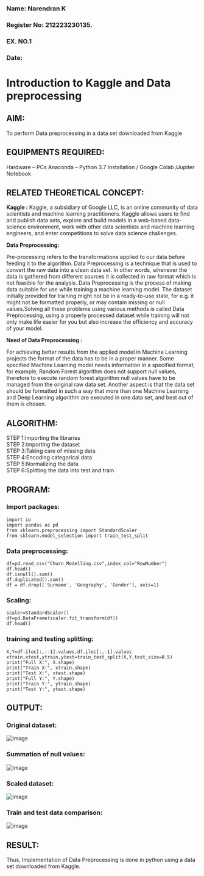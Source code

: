 <H3>Name: Narendran K</H3>
<H3>Register No: 212223230135.</H3>
<H3>EX. NO.1</H3>
<H3>Date: </H3>
<H1> Introduction to Kaggle and Data preprocessing</H1>

## AIM:

To perform Data preprocessing in a data set downloaded from Kaggle

## EQUIPMENTS REQUIRED:
Hardware – PCs
Anaconda – Python 3.7 Installation / Google Colab /Jupiter Notebook

## RELATED THEORETICAL CONCEPT:

**Kaggle :**
Kaggle, a subsidiary of Google LLC, is an online community of data scientists and machine learning practitioners. Kaggle allows users to find and publish data sets, explore and build models in a web-based data-science environment, work with other data scientists and machine learning engineers, and enter competitions to solve data science challenges.

**Data Preprocessing:**

Pre-processing refers to the transformations applied to our data before feeding it to the algorithm. Data Preprocessing is a technique that is used to convert the raw data into a clean data set. In other words, whenever the data is gathered from different sources it is collected in raw format which is not feasible for the analysis.
Data Preprocessing is the process of making data suitable for use while training a machine learning model. The dataset initially provided for training might not be in a ready-to-use state, for e.g. it might not be formatted properly, or may contain missing or null values.Solving all these problems using various methods is called Data Preprocessing, using a properly processed dataset while training will not only make life easier for you but also increase the efficiency and accuracy of your model.

**Need of Data Preprocessing :**

For achieving better results from the applied model in Machine Learning projects the format of the data has to be in a proper manner. Some specified Machine Learning model needs information in a specified format, for example, Random Forest algorithm does not support null values, therefore to execute random forest algorithm null values have to be managed from the original raw data set.
Another aspect is that the data set should be formatted in such a way that more than one Machine Learning and Deep Learning algorithm are executed in one data set, and best out of them is chosen.


## ALGORITHM:
STEP 1:Importing the libraries<BR>
STEP 2:Importing the dataset<BR>
STEP 3:Taking care of missing data<BR>
STEP 4:Encoding categorical data<BR>
STEP 5:Normalizing the data<BR>
STEP 6:Splitting the data into test and train<BR>

##  PROGRAM:
### Import packages:
```
import io
import pandas as pd
from sklearn.preprocessing import StandardScaler
from sklearn.model_selection import train_test_split
```
### Data preprocessing:
```
df=pd.read_csv("Churn_Modelling.csv",index_col="RowNumber")
df.head()
df.isnull().sum()
df.duplicated().sum()
df = df.drop(['Surname', 'Geography', 'Gender'], axis=1)
```
### Scaling:
```
scaler=StandardScaler()
df=pd.DataFrame(scaler.fit_transform(df))
df.head()
```
### training and testing splitting:
```
X,Y=df.iloc[:,:-1].values,df.iloc[:,-1].values
xtrain,xtest,ytrain,ytest=train_test_split(X,Y,test_size=0.5)
print("Full X:", X.shape)
print("Train X:", xtrain.shape)
print("Test X:", xtest.shape)
print("Full Y:", Y.shape)
print("Train Y:", ytrain.shape)
print("Test Y:", ytest.shape)
```

## OUTPUT:
### Original dataset:
![image](https://github.com/user-attachments/assets/5a7976ea-2305-49f2-8e5c-e4aa73920353)

### Summation of null values:
![image](https://github.com/user-attachments/assets/84d51dd0-2d8c-4afd-b72e-a0f808e71ca1)

### Scaled dataset:
![image](https://github.com/user-attachments/assets/f6c7e954-d57c-440e-8445-9b0fad3c7c6d)

### Train and test data comparison:
![image](https://github.com/user-attachments/assets/f96713e2-8c12-406d-9fa9-8dae848e333a)

## RESULT:
Thus, Implementation of Data Preprocessing is done in python  using a data set downloaded from Kaggle.


